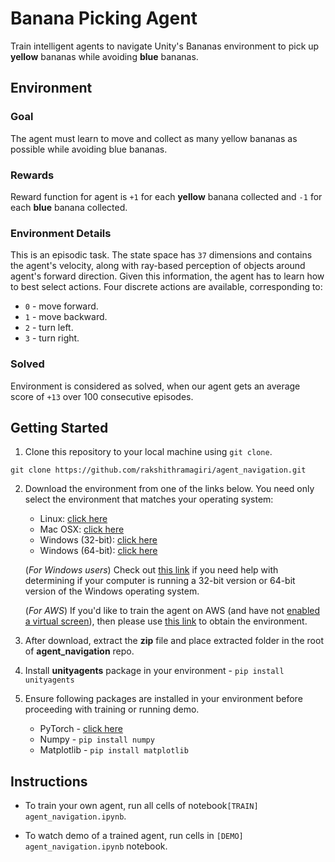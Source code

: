# Banana Picking Agent

Train intelligent agents to navigate Unity's Bananas environment to pick up **yellow** bananas while avoiding **blue** bananas.

## Environment

### Goal
The agent must learn to move and collect as many yellow bananas as possible while avoiding blue bananas.

### Rewards
Reward function for agent is `+1` for each **yellow** banana collected and `-1` for each **blue** banana collected.

### Environment Details
This is an episodic task. The state space has `37` dimensions and contains the agent's velocity, along with ray-based perception of objects around agent's forward direction. Given this information, the agent has to learn how to best select actions. Four discrete actions are available, corresponding to:

- `0` - move forward.
- `1` - move backward.
- `2` - turn left.
- `3` - turn right.

### Solved
Environment is considered as solved, when our agent gets an average score of `+13` over 100 consecutive episodes.

## Getting Started

1. Clone this repository to your local machine using `git clone`.
```
git clone https://github.com/rakshithramagiri/agent_navigation.git
```

2. Download the environment from one of the links below.  You need only select the environment that matches your operating system:
    - Linux: [click here](https://s3-us-west-1.amazonaws.com/udacity-drlnd/P1/Banana/Banana_Linux.zip)
    - Mac OSX: [click here](https://s3-us-west-1.amazonaws.com/udacity-drlnd/P1/Banana/Banana.app.zip)
    - Windows (32-bit): [click here](https://s3-us-west-1.amazonaws.com/udacity-drlnd/P1/Banana/Banana_Windows_x86.zip)
    - Windows (64-bit): [click here](https://s3-us-west-1.amazonaws.com/udacity-drlnd/P1/Banana/Banana_Windows_x86_64.zip)

    (_For Windows users_) Check out [this link](https://support.microsoft.com/en-us/help/827218/how-to-determine-whether-a-computer-is-running-a-32-bit-version-or-64) if you need help with determining if your computer is running a 32-bit version or 64-bit version of the Windows operating system.

    (_For AWS_) If you'd like to train the agent on AWS (and have not [enabled a virtual screen](https://github.com/Unity-Technologies/ml-agents/blob/master/docs/Training-on-Amazon-Web-Service.md)), then please use [this link](https://s3-us-west-1.amazonaws.com/udacity-drlnd/P1/Banana/Banana_Linux_NoVis.zip) to obtain the environment.

3. After download, extract the **zip** file and place extracted folder in the root of **agent_navigation** repo.

4. Install **unityagents** package in your environment - `pip install unityagents`

5. Ensure following packages are installed in your environment before proceeding with training or running demo.
    - PyTorch - [click here](https://pytorch.org/get-started/locally/)
    - Numpy - `pip install numpy`
    - Matplotlib - `pip install matplotlib`


## Instructions

- To train your own agent, run all cells of notebook`[TRAIN] agent_navigation.ipynb`.

- To watch demo of a trained agent, run cells in `[DEMO] agent_navigation.ipynb` notebook.
